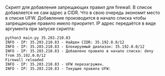 Скрипт для добавления запрещающих правил для firewall.
В список добавляется не сам адрес а CIDR.
Что в свою очередь экономит место в списке UFW.
Добавление производится в начало списка чтобы запрещающее правило имело приоритет.
IP адрес передаётся  в виде аргумента при запуске скрипта:


`python3 main.py 35.203.210.83`  
`INFO - IP: 35.203.210.83 - Найден CIDR: 35.192.0.0/12`  
`INFO - IP: 35.203.210.83 - Блокируемый диапазон: 35.192.0.0/12`  
`INFO - IP: 35.203.210.83 - Добавлено правило в начало списка: deny from 35.192.0.0/12`  
`Firewall reloaded`  
`INFO - IP: 35.203.210.83 - UFW перезагружен.`  
`INFO - IP: 35.203.210.83 - Текущие правила UFW:`  
